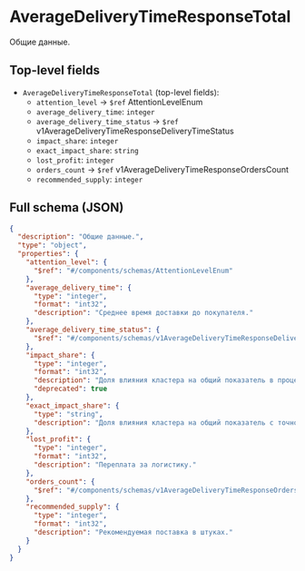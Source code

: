# AverageDeliveryTimeResponseTotal

Общие данные.

## Top-level fields
- `AverageDeliveryTimeResponseTotal` (top-level fields):
  - `attention_level` → `$ref` AttentionLevelEnum
  - `average_delivery_time`: `integer`
  - `average_delivery_time_status` → `$ref` v1AverageDeliveryTimeResponseDeliveryTimeStatus
  - `impact_share`: `integer`
  - `exact_impact_share`: `string`
  - `lost_profit`: `integer`
  - `orders_count` → `$ref` v1AverageDeliveryTimeResponseOrdersCount
  - `recommended_supply`: `integer`

## Full schema (JSON)
```json
{
  "description": "Общие данные.",
  "type": "object",
  "properties": {
    "attention_level": {
      "$ref": "#/components/schemas/AttentionLevelEnum"
    },
    "average_delivery_time": {
      "type": "integer",
      "format": "int32",
      "description": "Среднее время доставки до покупателя."
    },
    "average_delivery_time_status": {
      "$ref": "#/components/schemas/v1AverageDeliveryTimeResponseDeliveryTimeStatus"
    },
    "impact_share": {
      "type": "integer",
      "format": "int32",
      "description": "Доля влияния кластера на общий показатель в процентах.",
      "deprecated": true
    },
    "exact_impact_share": {
      "type": "string",
      "description": "Доля влияния кластера на общий показатель c точностью до 4 знаков после запятой."
    },
    "lost_profit": {
      "type": "integer",
      "format": "int32",
      "description": "Переплата за логистику."
    },
    "orders_count": {
      "$ref": "#/components/schemas/v1AverageDeliveryTimeResponseOrdersCount"
    },
    "recommended_supply": {
      "type": "integer",
      "format": "int32",
      "description": "Рекомендуемая поставка в штуках."
    }
  }
}
```
